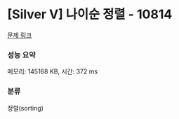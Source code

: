 # [Silver V] 나이순 정렬 - 10814 

[문제 링크](https://www.acmicpc.net/problem/10814) 

### 성능 요약

메모리: 145168 KB, 시간: 372 ms

### 분류

정렬(sorting)


